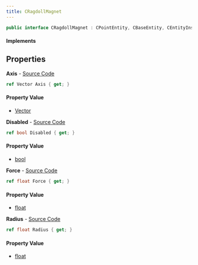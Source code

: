 ```yaml
---
title: CRagdollMagnet
---
```


```csharp
public interface CRagdollMagnet : CPointEntity, CBaseEntity, CEntityInstance, ISchemaClass<CEntityInstance>, ISchemaClass<CBaseEntity>, ISchemaClass<CPointEntity>, ISchemaClass<CRagdollMagnet>, ISchemaField, ISchemaClass, INativeHandle
```

#### Implements

## Properties

**Axis** - [Source Code](https://github.com/swiftly-solution/swiftlys2/blob/main/managed/src/SwiftlyS2.Generated/Schemas/Interfaces/CRagdollMagnet.cs#L22)

```csharp
ref Vector Axis { get; }
```

#### Property Value

- [Vector](/docs/api/shared/natives/vector)

**Disabled** - [Source Code](https://github.com/swiftly-solution/swiftlys2/blob/main/managed/src/SwiftlyS2.Generated/Schemas/Interfaces/CRagdollMagnet.cs#L16)

```csharp
ref bool Disabled { get; }
```

#### Property Value

- [bool](https://learn.microsoft.com/dotnet/api/system.boolean)

**Force** - [Source Code](https://github.com/swiftly-solution/swiftlys2/blob/main/managed/src/SwiftlyS2.Generated/Schemas/Interfaces/CRagdollMagnet.cs#L20)

```csharp
ref float Force { get; }
```

#### Property Value

- [float](https://learn.microsoft.com/dotnet/api/system.single)

**Radius** - [Source Code](https://github.com/swiftly-solution/swiftlys2/blob/main/managed/src/SwiftlyS2.Generated/Schemas/Interfaces/CRagdollMagnet.cs#L18)

```csharp
ref float Radius { get; }
```

#### Property Value

- [float](https://learn.microsoft.com/dotnet/api/system.single)

